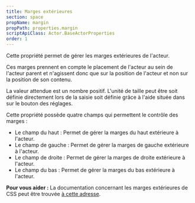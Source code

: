 ```yaml
---
title: Marges extérieures
section: space
propName: margin
propPath: properties.margin
scriptApiClass: Actor.BaseActorProperties
order: 1
---
```

Cette propriété permet de gérer les marges extérieures de l'acteur.

Ces marges prennent en compte le placement de l'acteur au sein de l'acteur parent et n'agissent donc que sur la position de l'acteur et non sur la position de son contenu.

La valeur attendue est un nombre positif.
L'unité de taille peut être soit définie directement lors de la saisie soit définie grâce à l'aide située dans sur le bouton des réglages.

Cette propriété possède quatre champs qui permettent le contrôle des marges :
- Le champ du haut : Permet de gérer la marges du haut extérieure à l'acteur.
- Le champ de gauche : Permet de gérer la marges de gauche extérieure à l'acteur.
- Le champ de droite : Permet de gérer la marges de droite extérieure à l'acteur.
- Le champ du bas : Permet de gérer la marges du bas extérieure à l'acteur.

**Pour vous aider :**
La documentation concernant les marges extérieures de CSS peut être trouvée [à cette adresse](https://developer.mozilla.org/fr/docs/Web/CSS/margin).